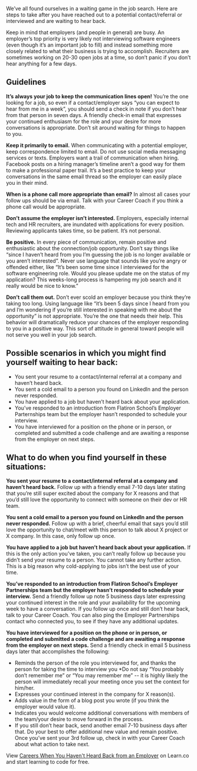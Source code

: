 We’ve all found ourselves in a waiting game in the job search. Here are steps to take after you have reached out to a potential contact/referral or interviewed and are waiting to hear back.

Keep in mind that employers (and people in general) are busy. An employer’s top priority is very likely not interviewing software engineers (even though it’s an important job to fill) and instead something more closely related to what their business is trying to accomplish. Recruiters are sometimes working on 20-30 open jobs at a time, so don’t panic if you don’t hear anything for a few days. 

## Guidelines

**It’s always your job to keep the communication lines open!** You’re the one looking for a job, so even if a contact/employer says “you can expect to hear from me in a week”, you should send a check in note if you don’t hear from that person in seven days. A friendly check-in email that expresses your continued enthusiasm for the role and your desire for more conversations is appropriate.  Don’t sit around waiting for things to happen to you. 

**Keep it primarily to email.** When communicating with a potential employer, keep correspondence limited to email. Do not use social media messaging services or texts. Employers want a trail of communication when hiring. Facebook posts on a hiring manager’s timeline aren’t a good way for them to make a professional paper trail. It’s a best practice to keep your conversations in the same email thread so the employer can easily place you in their mind. 

**When is a phone call more appropriate than email?** In almost all cases your follow ups should be via email. Talk with your Career Coach if you think a phone call would be appropriate.

**Don’t assume the employer isn’t interested.** Employers, especially internal tech and HR recruiters, are inundated with applications for every position. Reviewing applicants takes time, so be patient. It’s not personal. 

**Be positive.** In every piece of communication, remain positive and enthusiastic about the connection/job opportunity. Don’t say things like “since I haven’t heard from you I’m guessing the job is no longer available or you aren’t interested”. Never use language that sounds like you’re angry or offended either, like “It’s been some time since I interviewed for the software engineering role. Would you please update me on the status of my application? This weeks-long process is hampering my job search and it really would be nice to know.”

**Don’t call them out.** Don’t ever scold an employer because you think they’re taking too long. Using language like “it’s been 5 days since I heard from you and I’m wondering if you’re still interested in speaking with me about the opportunity” is not appropriate. You’re the one that needs their help.  This behavior will dramatically reduce your chances of the employer responding to you in a positive way. This sort of attitude in general toward people will not serve you well in your job search.

## Possible scenarios in which you might find yourself waiting to hear back:
- You sent your resume to a contact/internal referral at a company and haven’t heard back.
- You sent a cold email to a person you found on LinkedIn and the person never responded.
- You have applied to a job but haven’t heard back about your application.
- You’ve responded to an introduction from Flatiron School’s Employer Parternships team but the employer hasn’t responded to schedule your interview.
- You have interviewed for a position on the phone or in person, or completed and submitted a code challenge and are awaiting a response from the employer on next steps.


## What to do when you find yourself in these situations:

**You sent your resume to a contact/internal referral at a company and haven’t heard back.** Follow up with a friendly email 7-10 days later stating that you’re still super excited about the company for X reasons and that you’d still love the opportunity to connect with someone on their dev or HR team.

**You sent a cold email to a person you found on LinkedIn and the person never responded.** Follow up with a brief, cheerful email that says you’d still love the opportunity to chat/meet with this person to talk about X project or X company. In this case, only follow up once. 

**You have applied to a job but haven’t heard back about your application.** If this is the only action you’ve taken, you can’t really follow up because you didn’t send your resume to a person. You cannot take any further action. This is a big reason why cold-applying to jobs isn’t the best use of your time.

**You’ve responded to an introduction from Flatiron School’s Employer Partnerships team but the employer hasn’t responded to schedule your interview.** Send a friendly follow up note 5 business days later expressing your continued interest in the role and your availability for the upcoming week to have a conversation. If you follow up once and still don’t hear back, talk to your Career Coach. You can also ping the Employer Partnerships contact who connected you, to see if they have any additional updates.

**You have interviewed for a position on the phone or in person, or completed and submitted a code challenge and are awaiting a response from the employer on next steps.** Send a friendly check in email 5 business days later that accomplishes the following:
* Reminds the person of the role you interviewed for, and thanks the person for taking the time to interview you *Do not say “You probably don’t remember me” or “You may remember me” -- it is highly likely the person will immediately recall your meeting once you set the context for him/her. 
* Expresses your continued interest in the company for X reason(s).
* Adds value in the form of a blog post you wrote (if you think the employer would value it).
* Indicates you would welcome additional conversations with members of the team/your desire to move forward in the process.
* If you still don’t hear back, send another email 7-10 business days after that. Do your best to offer additional new value and remain positive. Once you’ve sent your 3rd follow up, check in with your Career Coach about what action to take next. 


<p class='util--hide'>View <a href='https://learn.co/lessons/careers-when-you-haven-t-heard-back-from-an-employer'>Careers When You Haven't Heard Back from an Employer</a> on Learn.co and start learning to code for free.</p>
